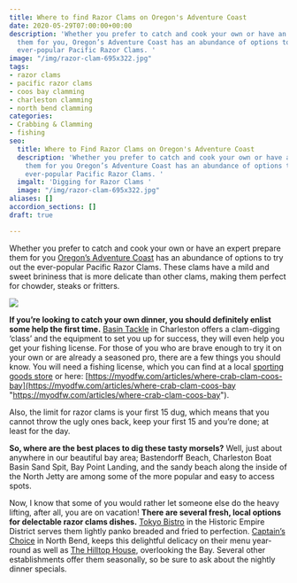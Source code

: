 ```yaml
---
title: Where to find Razor Clams on Oregon's Adventure Coast
date: 2020-05-29T07:00:00+00:00
description: 'Whether you prefer to catch and cook your own or have an expert prepare
  them for you, Oregon’s Adventure Coast has an abundance of options to try out the
  ever-popular Pacific Razor Clams. '
image: "/img/razor-clam-695x322.jpg"
tags:
- razor clams
- pacific razor clams
- coos bay clamming
- charleston clamming
- north bend clamming
categories:
- Crabbing & Clamming
- fishing
seo:
  title: Where to Find Razor Clams on Oregon's Adventure Coast
  description: 'Whether you prefer to catch and cook your own or have an expert prepare
    them for you Oregon’s Adventure Coast has an abundance of options to try out the
    ever-popular Pacific Razor Clams. '
  imgalt: 'Digging for Razor Clams '
  image: "/img/razor-clam-695x322.jpg"
aliases: []
accordion_sections: []
draft: true

---
```

Whether you prefer to catch and cook your own or have an expert prepare them for you [Oregon’s Adventure Coast](https://www.oregonsadventurecoast.com/) has an abundance of options to try out the ever-popular Pacific Razor Clams. These clams have a mild and sweet brininess that is more delicate than other clams, making them perfect for chowder, steaks or fritters.

![](/img/clamming-with-maggie-695x322.jpg)

**If you’re looking to catch your own dinner, you should definitely enlist some help the first time.** [Basin Tackle](https://www.facebook.com/basintacklecharleston/) in Charleston offers a clam-digging ‘class’ and the equipment to set you up for success, they will even help you get your fishing license. For those of you who are brave enough to try it on your own or are already a seasoned pro, there are a few things you should know. You will need a fishing license, which you can find at a local [sporting goods store](https://www.oregonsadventurecoast.com/fishing-license-requirements/) or here: [https://myodfw.com/articles/where-crab-clam-coos-bay](https://myodfw.com/articles/where-crab-clam-coos-bay "https://myodfw.com/articles/where-crab-clam-coos-bay").

Also, the limit for razor clams is your first 15 dug, which means that you cannot throw the ugly ones back, keep your first 15 and you’re done; at least for the day.

**So, where are the best places to dig these tasty morsels?** Well, just about anywhere in our beautiful bay area; Bastendorff Beach, Charleston Boat Basin Sand Spit, Bay Point Landing, and the sandy beach along the inside of the North Jetty are among some of the more popular and easy to access spots.

Now, I know that some of you would rather let someone else do the heavy lifting, after all, you are on vacation! **There are several fresh, local options for delectable razor clams dishes.** [Tokyo Bistro](https://www.facebook.com/TOKYO-Bistro-296946263750139/) in the Historic Empire District serves them lightly panko breaded and fried to perfection. [Captain’s Choice](http://www.captainschoicefishhouse.com/) in North Bend, keeps this delightful delicacy on their menu year-round as well as [The Hilltop House](https://www.facebook.com/Hilltop-House-243331465858022/), overlooking the Bay. Several other establishments offer them seasonally, so be sure to ask about the nightly dinner specials.